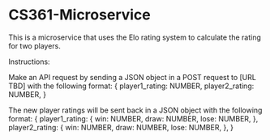 # CS361-Microservice
This is a microservice that uses the Elo rating system to calculate the rating for two players.

Instructions:

Make an API request by sending a JSON object in a POST request to [URL TBD] with the following format:
{
	player1_rating: NUMBER,
	player2_rating: NUMBER,
}

The new player ratings will be sent back in a JSON object with the following format:
{
	player1_rating: {
		win: NUMBER,
		draw: NUMBER,
		lose: NUMBER,
	},
	player2_rating: {
		win: NUMBER,
		draw: NUMBER,
		lose: NUMBER,
	},
}
